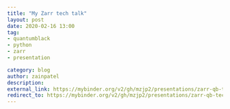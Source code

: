 ```yaml
---
title: "My Zarr tech talk"
layout: post
date: 2020-02-16 13:00
tag: 
- quantumblack
- python
- zarr
- presentation

category: blog
author: zainpatel
description: 
external_link: https://mybinder.org/v2/gh/mzjp2/presentations/zarr-qb-tech-talk-2020?filepath=Zarr.ipynb
redirect_to: https://mybinder.org/v2/gh/mzjp2/presentations/zarr-qb-tech-talk-2020?filepath=Zarr.ipynb
---
```

